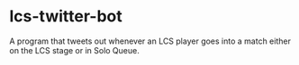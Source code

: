 # lcs-twitter-bot
 A program that tweets out whenever an LCS player goes into a match either on the LCS stage or in Solo Queue.
